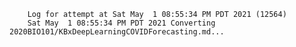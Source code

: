         Log for attempt at Sat May  1 08:55:34 PM PDT 2021 (12564)
        Sat May  1 08:55:34 PM PDT 2021 Converting 2020BIO101/KBxDeepLearningCOVIDForecasting.md...

